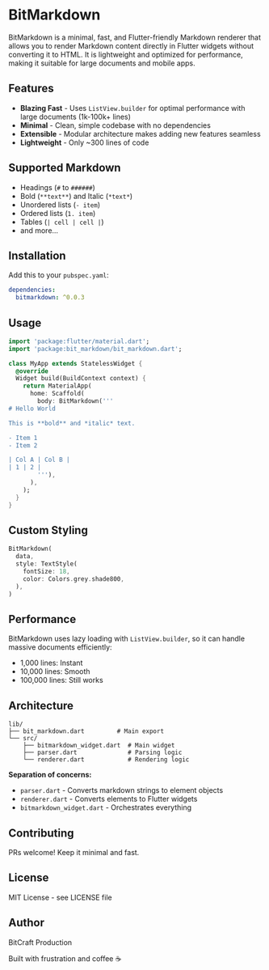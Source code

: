# BitMarkdown

BitMarkdown is a minimal, fast, and Flutter-friendly Markdown renderer that allows you to render Markdown content directly in Flutter widgets without converting it to HTML. It is lightweight and optimized for performance, making it suitable for large documents and mobile apps.


## Features

- **Blazing Fast** - Uses `ListView.builder` for optimal performance with large documents (1k-100k+ lines)
- **Minimal** - Clean, simple codebase with no dependencies
- **Extensible** - Modular architecture makes adding new features seamless
- **Lightweight** - Only ~300 lines of code

## Supported Markdown

- Headings (`#` to `######`)
- Bold (`**text**`) and Italic (`*text*`)
- Unordered lists (`- item`)
- Ordered lists (`1. item`)
- Tables (`| cell | cell |`)
- and more...

## Installation

Add this to your `pubspec.yaml`:

```yaml
dependencies:
  bitmarkdown: ^0.0.3
```

## Usage

```dart
import 'package:flutter/material.dart';
import 'package:bit_markdown/bit_markdown.dart';

class MyApp extends StatelessWidget {
  @override
  Widget build(BuildContext context) {
    return MaterialApp(
      home: Scaffold(
        body: BitMarkdown('''
# Hello World

This is **bold** and *italic* text.

- Item 1
- Item 2

| Col A | Col B |
| 1 | 2 |
        '''),
      ),
    );
  }
}
```

## Custom Styling

```dart
BitMarkdown(
  data,
  style: TextStyle(
    fontSize: 18,
    color: Colors.grey.shade800,
  ),
)
```

## Performance

BitMarkdown uses lazy loading with `ListView.builder`, so it can handle massive documents efficiently:

- 1,000 lines: Instant
- 10,000 lines: Smooth
- 100,000 lines: Still works


## Architecture

```
lib/
├── bit_markdown.dart         # Main export
└── src/
    ├── bitmarkdown_widget.dart  # Main widget
    ├── parser.dart              # Parsing logic
    └── renderer.dart            # Rendering logic
```

**Separation of concerns:**
- `parser.dart` - Converts markdown strings to element objects
- `renderer.dart` - Converts elements to Flutter widgets
- `bitmarkdown_widget.dart` - Orchestrates everything

## Contributing

PRs welcome! Keep it minimal and fast.

## License

MIT License - see LICENSE file

## Author

BitCraft Production

Built with frustration and coffee ☕
